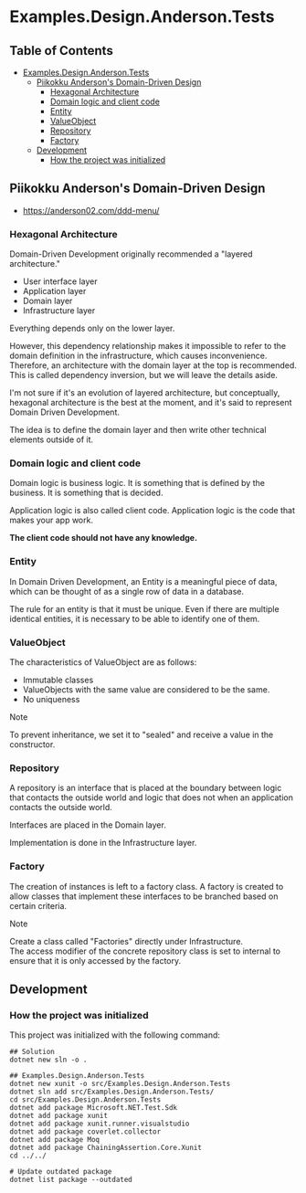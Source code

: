 # Examples.Design.Anderson.Tests

## Table of Contents <!-- omit in toc -->

- [Examples.Design.Anderson.Tests](#examplesdesignandersontests)
  - [Piikokku Anderson's Domain-Driven Design](#piikokku-andersons-domain-driven-design)
    - [Hexagonal Architecture](#hexagonal-architecture)
    - [Domain logic and client code](#domain-logic-and-client-code)
    - [Entity](#entity)
    - [ValueObject](#valueobject)
    - [Repository](#repository)
    - [Factory](#factory)
  - [Development](#development)
    - [How the project was initialized](#how-the-project-was-initialized)

## Piikokku Anderson's Domain-Driven Design
<!-- spell-checker:words Piikokku -->

- <https://anderson02.com/ddd-menu/>

### Hexagonal Architecture

Domain-Driven Development originally recommended a "layered architecture."

- User interface layer
- Application layer
- Domain layer
- Infrastructure layer

Everything depends only on the lower layer.

However, this dependency relationship makes it impossible to refer to the domain definition in the infrastructure, which causes inconvenience. Therefore, an architecture with the domain layer at the top is recommended. This is called dependency inversion, but we will leave the details aside.

I'm not sure if it's an evolution of layered architecture, but conceptually, hexagonal architecture is the best at the moment, and it's said to represent Domain Driven Development.

The idea is to define the domain layer and then write other technical elements outside of it.

### Domain logic and client code

Domain logic is business logic. It is something that is defined by the business. It is something that is decided.

Application logic is also called client code. Application logic is the code that makes your app work.

**The client code should not have any knowledge.**

### Entity

In Domain Driven Development, an Entity is a meaningful piece of data, which can be thought of as a single row of data in a database.

The rule for an entity is that it must be unique. Even if there are multiple identical entities, it is necessary to be able to identify one of them.

### ValueObject

The characteristics of ValueObject are as follows:

- Immutable classes
- ValueObjects with the same value are considered to be the same.
- No uniqueness

> [!NOTE]
> To prevent inheritance, we set it to "sealed" and receive a value in the constructor.

### Repository

A repository is an interface that is placed at the boundary between logic that contacts the outside world and logic that does not when an application contacts the outside world.

Interfaces are placed in the Domain layer.

Implementation is done in the Infrastructure layer.

### Factory

The creation of instances is left to a factory class. A factory is created to allow classes that implement these interfaces to be branched based on certain criteria.

> [!NOTE]
> Create a class called "Factories" directly under Infrastructure.  
> The access modifier of the concrete repository class is set to internal to ensure that it is only accessed by the factory.

## Development

### How the project was initialized

This project was initialized with the following command:

```shell
## Solution
dotnet new sln -o .

## Examples.Design.Anderson.Tests
dotnet new xunit -o src/Examples.Design.Anderson.Tests
dotnet sln add src/Examples.Design.Anderson.Tests/
cd src/Examples.Design.Anderson.Tests
dotnet add package Microsoft.NET.Test.Sdk
dotnet add package xunit
dotnet add package xunit.runner.visualstudio
dotnet add package coverlet.collector
dotnet add package Moq
dotnet add package ChainingAssertion.Core.Xunit
cd ../../

# Update outdated package
dotnet list package --outdated
```
